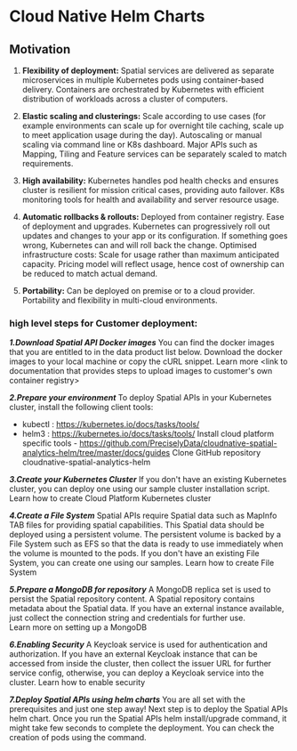 # Cloud Native Helm Charts

## Motivation

1. **Flexibility of deployment:**
    Spatial services are delivered as separate microservices in multiple Kubernetes pods using container-based delivery. Containers are orchestrated by Kubernetes with efficient distribution of workloads across a cluster of computers.

2. **Elastic scaling and clusterings:**
    Scale according to use cases (for example environments can scale up for overnight tile caching, scale up to meet application usage during the day). Autoscaling or manual scaling via command line or K8s dashboard. Major APIs such as Mapping, Tiling and Feature services can be separately scaled to match requirements.

3. **High availability:**
    Kubernetes handles pod health checks and ensures cluster is resilient for mission critical cases, providing auto failover. K8s monitoring tools for health and availability and server resource usage.

4. **Automatic rollbacks & rollouts:**
    Deployed from container registry. Ease of deployment and upgrades. Kubernetes can progressively roll out updates and changes to your app or its configuration. If something goes wrong, Kubernetes can and will roll back the change. Optimised infrastructure costs: Scale for usage rather than maximum anticipated capacity. Pricing model will reflect usage, hence cost of ownership can be reduced to match actual demand.

5. **Portability:**
    Can be deployed on premise or to a cloud provider. Portability and flexibility in multi-cloud environments.

  
### high level steps for Customer deployment: 
 
**_1.Download Spatial API Docker images_**
You can find the docker images that you are entitled to in the data product list below. Download the docker images to your local machine or copy the cURL snippet.
Learn more  <link to documentation that provides steps to upload images to customer's own container registry>
 
**_2.Prepare your environment_**
To deploy Spatial APIs in your Kubernetes cluster, install the following client tools:
- kubectl : https://kubernetes.io/docs/tasks/tools/
- helm3 : https://kubernetes.io/docs/tasks/tools/
Install cloud platform specific tools - https://github.com/PreciselyData/cloudnative-spatial-analytics-helm/tree/master/docs/guides
Clone GitHub repository cloudnative-spatial-analytics-helm  
 
**_3.Create your Kubernetes Cluster_**
If you don't have an existing Kubernetes cluster, you can deploy one using our sample cluster installation script.
Learn how to create Cloud Platform Kubernetes cluster
 
**_4.Create a File System_**
Spatial APIs require Spatial data such as MapInfo TAB files for providing spatial capabilities. This Spatial data should be deployed using a persistent volume. The persistent volume is backed by a File System such as EFS so that the data is ready to use immediately when the volume is mounted to the pods. If you don't have an existing File System, you can create one using our samples.
Learn how to create File System
 
**_5.Prepare a MongoDB for repository_**
A MongoDB replica set is used to persist the Spatial repository content. A Spatial repository contains metadata about the Spatial data. If you have an external instance available, just collect the connection string and credentials for further use.   
Learn more on setting up a MongoDB
 
**_6.Enabling Security_**
A Keycloak service is used for authentication and authorization. If you have an external Keycloak instance that can be accessed from inside the cluster, then collect the issuer URL for further service config, otherwise, you can deploy a Keycloak service into the cluster.
Learn how to enable security
 
**_7.Deploy Spatial APIs using helm charts_**
You are all set with the prerequisites and just one step away! Next step is to deploy the Spatial APIs helm chart.
Once you run the Spatial APIs helm install/upgrade command, it might take few seconds to complete the deployment. You can check the creation of pods using the command.
